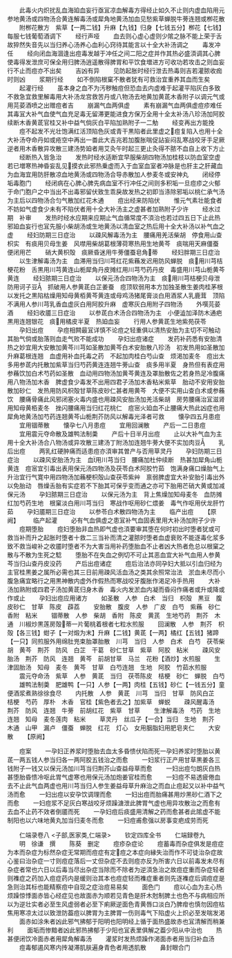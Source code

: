 <!-- { "loadSidebar": true } -->
　　此毒火内炽扰乱血海廹血妄行亟冝凉血解毒方得经止如久不止则内虚血陷用元参地黄汤或四物汤合黄连解毒汤或犀角地黄汤加血见愁紫草蝉脱牛蒡连翘或栁花散
　　附栁花散方　紫草【一两二钱】升麻【九钱】归身【七钱五分】栁花【七钱】每服七钱葡萄酒调下
　　经行声哑
　　血去则心虚心虚则少隂之脉不能上荣于舌故猝然失音先以当归养心汤养心血利心窍待其能言以十全大补汤调之
　　毒发冲任
　　经向闭血海涸逢出痘毒发越于冲任之间二阳之症并作其热必盛湏调其心脾使毒得发泄庶可保全用归脾汤逍遥散得脾胃和平饮食増进方可收功若攻击之则血妄行不止而痘亦不出矣
　　吉凶有异
　　见防起胀时经行泄去热毒则吉若灌脓收痂时则凶
　　浆期行经
　　如不倒陷根窠不散者犹有可救治宜重养其血而生矣
　　起灌行经
　　虽本身之血不为汚秽触痘但恐血去内虚难于起灌平陷灰白多致不救急宜救里解毒用大补汤龙宫救苦丹或八物汤去地黄加黄茋木香附子以调元气或用芫荽酒喷之出赠痘者吉
　　崩漏气血两俱虚
　　素有崩漏气血两俱虚痘疹难任其毒冝大补气血使气血充足毒无留滞更能进食方保万全用十全太补汤八珍汤加阿胶续断木香黄茋官桂又补中益气倘灰白平陷加熟附子一二觔
　　经变再出方能挽
　　痘不起发不光壮饱满红活顶陷色灰或青干黒陷者此里虚之痘复陷入也用十全大补汤夺命丹如或疮空中再出一畨此大吉兆若加腹胀喘促詀妄闷乱寒战咬牙手足厥逆者用木香散异攻散三建汤势廹者用艾灸午时起三更止灸得不脓不血自上收下方止
　　经断热入皆急治
　　发热时经水适断宜早服柴胡四物汤加桂枝以防血室空虚若已増寒热神昏妄乱见摸衣此邪热乗虚而入于血室血室者冲脉是也肝主之肝藏血为血海宜用防肝散凉血地黄汤或四物汤合导赤散加人参麦冬或安神丸
　　闭经停垢毒胞门
　　经闭病在心脾心脾先病血室不行冲任之间则多积垢一旦痘疹之火郁于命门胞户之中当出不出毒邪留伏致生乖戾故发热之初即当涤除邪垢以桃仁承气汤为主后以四物汤合匀气散加红花木通
　　痘出经来防陷伏
　　惟元气素壮能食者不妨如气虚食少未有不陷伏者用十全大补汤主之虚甚者加熟附子少许
　　经水过期　补审
　　发热时经水应期来应期止气血循常度不湏治也若过四五日下止此热邪廹血妄行也冝先服小柴胡汤或生地黄汤以清血室之热后用十全大补汤以补气血之虚
　　经妇防期三日症治
　　以疎风解毒汤为主　腰痛用羌活柴胡　停食用山查枳实　有痰用贝母生姜　风噤用柴胡葛根薄荷寒热用生地黄芩　痰喘用天麻僵蚕　便闭用芒
　　硝大黄枳殻　痰厥昏迷用牛蒡僵蚕皂角蒂
　　经妇胖期三日症治
　　以生津解毒汤为主　血滞用当归川芎红花紫蘓发迟用防风蝉脱　痰用川芎桔梗花粉　舌黒用川芎黄连山栀犀角丹皮摊红用川芎芍药丹皮　毒盛用川芎山栀黄芩黄连
　　经妇脓期三日症治
　　以保元汤合四物汤为主　痰用川芎桔梗贝母泄防用诃子豆　抓破用人参黄茋白芷姜蚕　痘顶软弱用本方加独圣散生姜肉桂茅根以发托之黒陷枯燥用知母黄栢黄芩黄连或母鸡汤猪尾膏淡白用酒浆人乳鹿茸　顶陷不满用人参川芎乳香血虚灰白用阿胶升麻　虚寒灰白用附子四物汤
　　外噀芫荽酒
　　经妇收靥三日症治
　　以参茋白术汤合四物汤为主　小便澁加泽防木通疤黒用连翘银花　痰用橘皮半夏　热廹血妄
　　行用人参黄茋生地紫苑茯苓
　　孕妇出痘
　　孕痘相闗最冝详慎不论痘之轻重俱以清热安胎为主切不可触动其胎气倘或胎落则血走气败不能成功
　　孕妇出痘诸症
　　发药补药悉有安胎清热之妙宜用大安散加黄芩川芎如圣散加黄芩白术安胎散八珍汤　初发热用如圣散加升麻葛根连翘　血虚用补血托毒之药　不起加肉桂白芍山查　烦渇加麦冬　痘出太多用参茋内托散加紫草当归芍药黄连连翘牛蒡山查　痰多用半夏　身热但有表症用参蘓饮加白术芍药如圣散　血动用四物汤加黄芩黄连及罩胎散佐之若身热足冷腹痛用八物汤加木香　脾虚食少毒发不出用四君子汤加木香粘米紫草　胎动不安用安胎散加砂仁　发热用防风枳殻甘草陈皮砂仁甚者用黄芩　大便不实用山查白术或参蘓饮　腰痛骨痛此风邪闭塞火毒内盛也用疎风安胎汤加羌活柴胡　房劳腰痛治冝滋肾用知母黄栢麦冬　挫闪腰痛用当归红花桃仁　痘宻火廹血不止腰痛大热此凶症也用犀角地黄汤加芍药连翘黄芩山栀荆芥防风以解毒光泽者可救
　　懐孕四五月患痘
　　宜用锢蒂散
　　懐孕七八月患痘
　　宜用回澜散
　　产后一二日患痘
　　宜用震元夺命散及雄鸭法制羮
　　产后十日半月出痘
　　止以大补气血为主用十全大补汤合八物汤或异攻散三建汤丁附汤加连翘牛蒡大便不实加肉豆
　　乳后出痘
　　两乳红硬肿痛而适患痘亦湏审其曽产与否用草灵丹
　　孕妇防期三日症治
　　以疎风安胎汤为主　血用川芎当归　腰痛加杜仲续断　热甚加犀角山栀黄连　痘宻宜引毒出表用保元汤四物汤及茯苓白术阿胶竹茹　饱满身痛口燥胎气上升治宜行气寛中用四物汤加蘓梗枳殻山查茯苓紫艸　禀弱脾虚宜大补安胎引毒出外以免胎动　唇燥舌胎有实症若不下胎其可保乎变而通之亦可下胎用芒硝大黄或加减保元汤
　　孕妇脓期三日症治
　　以保元汤为主　背上焦燥加知母麦冬　血防摊红加芍药生地　根窠淡白用川芎当归　寒战作呕用砂仁煨姜　毒气作呕用伏龙肝竹茹
　　孕妇靥期三日症治
　　以参苓白术散四物汤为主
　　临产出痘
　　【原阙】
　　临产起灌
　　必有气血俱虚之患冝补气血固表里用大补汤加附子少许
　　痘期堕胎
　　痘妇堕胎非血热即气虚也湏要审其堕在何时初出时堕者犹或可救当补而升之起胀时堕者十救二三当补而清之灌脓时堕者血虚衰败不能逐毒化浆多致不救当峻补之收靥时堕者不为大害当用补药堕胎血不止者凶大热者危总以根窠之散与不散为生死之騐
　　堕胎不在失血之例切不可止其恶血宜大补气血用人参黄芩当归山查丹皮没药
　　产后出痘诸症
　　痘后治法亦同孕妇大抵以引血归经为主官桂黒姜之属所必需也其三日前用疎风活血汤之类其余照常治法　淤血未尽而小腹急痛宜略行之用黒神散内虚外作假热而寒战咬牙腹胀作渇足冷手热用
　　大补汤加熟附或四君子汤加黄茋归身木香　毒火内发淤血内凝而昏闷作痛者或升或降或作或止
　　孕妇出痘应用诸方
　　如圣散　人参　白术　当归　枳殻　黒豆　腹皮砂仁　甘草　陈皮　薜荔
　　安胎散　腹皮　人参　广皮　白芍　紫蘓　砂仁香附　粘米
　　锢蒂散　人参　柴胡　香附　陈皮　黄芪　生地芍药　荆芥　木通　川椒炒黒莲房殻蒂一片葡桃着根者七粒水煎服
　　回澜散　人参　荆芥　枳殻【各三钱】蚶子【一对煅为末】升麻【二钱】黄茋【一两】橘红【五钱】猪蹄【一只】同煎服外用绵肚兠束胎罩胎散　川芎　当归　人参　白术　白芍　茯苓柴胡　黄芩　荆芥　防风　白芷　干葛　砂仁甘草　紫草　阿胶　粘米
　　疎风安胎汤　荆芥　防风　连翘　黄芩　前胡甘草　马兰　花粉【酒炒】水煎服
　　生津固胎汤　知母　麦冬　黄芩　甘草　白芍连翘　生地　阿胶　竹茹水煎服
　　震元夺命汤　紫草　人参　黄茋　当归　茯苓陈皮　桔梗　砂仁　蝉脱　白芍
　　雄鸭法制羮　肥雄鸭【一只】人参【一两】肉桂【五钱】砂仁【一钱五分】童便酒浆煮熟徐徐食尽
　　内托散　人参　黄茋　川芎　当归　甘草　防风白芷　桔梗　芍药　厚朴　木香　官桂【紫色者去之】加紫草　蝉蜕
　　疎风醒毒汤　荆芥　防风　连翘　牛蒡　前胡红花　紫草　甘草
　　生津解毒汤　芍药　生地　连翘　知母　麦冬莲肉　粘米
　　草灵丹　丝瓜子【一合】当归　生地　荆芥　木通　山甲　漏卢　僵蚕　蝉脱　红花　灯心　女用胭脂妇用肥皂夹仁
　　大安散
　　【原阙】

　　痘案
　　一孕妇正养浆时堕胎去血太多昏愦伏陷而死一孕妇养浆时堕胎以黄茋一两五钱人参当归各一两阿胶五钱治之而愈
　　一妇浆行正产用甘草黒姜各三钱附子一钱又以保元汤加川芎当归荆芥山查益母草而愈
　　一妇出痘匀朗灰白热甚堕胎昏愦冷呕此胃气虚寒也用保元汤加炮姜官桂而愈
　　一妇痘不易透疲倦血去不止此气血两虚也用川芎当归人参生姜益母草升麻治之而血止痘起又以补中益气汤而愈
　　一妇出痘以安孕饮调理而愈
　　一妇出痘而胎痛甚用炒黑砂仁酒下之而愈
　　一妇痘浆不足灰白寒战咬牙烦躁溏泄此脾胃气虚也用异攻散治之而愈有去血不止药不效者倒靥而死
　　一孕妇痘后痰盛用清解之药而愈甚者此隂虚不能制阳也以六味地黄丸加当归麦冬而愈
　　一妇痘甫愈强以房事变疤成劳而死











　　仁端录卷八
<子部,医家类,仁端录>
　　钦定四库全书
　　仁端録卷九
　　明　徐谦　撰
　　陈葵　删定
　　痘疹杂症论
　　痘蓄毒而杂症俱发是痘症为本而杂症为标然杂症无常期而痘症有定痘之本症向縁失治而作不可徒治杂症故心鉴曰治杂症一寸则痘症落后一丈但杂症不去则痘亦反为所害六日以前毒发未尽有杂症者常也六日以后毒当尽出杂症当除而不除者为逆湏急治之故痘症重而杂症轻者则襍症之药加入痘症药内是缓则治其本也痘症轻而襍症重者则先逐襍症后调痘症是急则治其标也能精察痘中自现之症治痘易易矣
　　面色门
　　痘以心血为主心热烦躁惊悸面赤皆心经症见也故面赤为顺若见青色是肝木尅制脾土也色不与病相应所以为逆壮实者必至生风虚弱者必至下痢厥逆面色青黄唇口淡白乃脾疳也慎勿因痘枯焦用寒凉太过以致泄防葢痘以脾胃为主脾胃一伤则毒气下陷虚火上炽必至发喘发渇
　　面赤如涂朱者凶此邪气拂郁于阳明也阳明经上循于面热盛故赤也冝清解而稍兼利
　　面垢而惨黯者凶此邪热拂郁于少阳也冝表里俱解之葢少阳从中治也
　　热甚便闭饮冷面赤者用犀角解毒汤
　　灌浆时发热烦躁作渇面赤者用当归补血汤
　　痘毒郁遏风寒内抟凝滞肌肤遍身青色者用透肌散
　　鼻封眼合门
